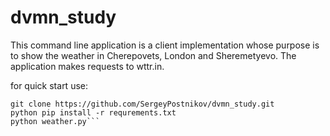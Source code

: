 # dvmn_study
This command line application is a client implementation whose purpose is to show the weather in Cherepovets, London and Sheremetyevo. The application makes requests to wttr.in.

for quick start use:
```
git clone https://github.com/SergeyPostnikov/dvmn_study.git
python pip install -r requrements.txt
python weather.py```
